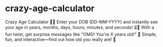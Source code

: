 # crazy-age-calculator
Crazy Age Calculator 🤯🎉 Enter your DOB (DD-MM-YYYY) and instantly see your age in years, months, days, hours, minutes, and seconds! ⏳🎂 With a fun twist, get surprise messages like "OMG! You're X years old!" 🤩 Simple, fun, and interactive—find out how old you really are! 🚀
